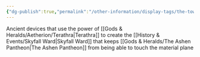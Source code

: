 ```yaml
---
{"dg-publish":true,"permalink":"/other-information/display-tags/the-towers/","updated":"2024-12-08T17:39:02.545+00:00"}
---
```


Ancient devices that use the power of [[Gods & Heralds/Aetherion/Terathra\|Terathra]] to create the [[History & Events/Skyfall Ward\|Skyfall Ward]] that keeps [[Gods & Heralds/The Ashen Pantheon\|The Ashen Pantheon]] from being able to touch the material plane 